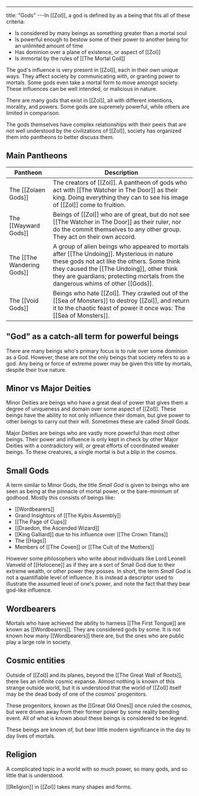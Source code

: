 ---
title: "Gods"
---In [[Zol]], a god is defined by as a being that fits all of these criteria:
- Is considered by many beings as something greater than a mortal soul
- Is powerful enough to bestow some of their power to another being for an unlimited amount of time
- Has dominion over a plane of existence, or aspect of [[Zol]]
- Is immortal by the rules of [[The Mortal Coil]]

The god's influence is very present in [[Zol]], each in their own unique ways. They affect society by communicating with, or granting power to mortals. Some gods even take a mortal form to move amongst society. These influences can be well intended, or malicious in nature.

There are many gods that exist in [[Zol]], all with different intentions, morality, and powers. Some gods are supremely powerful, while others are limited in comparison. 

The gods themselves have complex relationships with their peers that are not well understood by the civilizations of [[Zol]], society has organized them into pantheons to better discuss them.

## Main Pantheons

Pantheon | Description
------------ | ------------
The [[Zolaen Gods]] | The creators of [[Zol]]. A pantheon of gods who act with [[The Watcher in The Door]] as their king. Doing everything they can to see his image of [[Zol]] come to fruition.
The [[Wayward Gods]] |  Beings of [[Zol]] who are of great, but do not see [[The Watcher in The Door]] as their ruler, nor do the commit themselves to any other group. They act on their own accord.
The [[The Wandering Gods]] | A group of alien beings who appeared to mortals after [[The Undoing]]. Mysterious in nature these gods not act like the others. Some think they caused the [[The Undoing]], other think they are guardians; protecting mortals from the dangerous whims of other [[Gods]].
The [[Void Gods]] | Beings who hate [[Zol]]. They crawled out of the [[Sea of Monsters]] to destroy [[Zol]], and return it to the chaotic feast of power it once was: The [[Sea of Monsters]].

## "God" as a catch-all term for powerful beings
There are many beings who's primary focus is to rule over some dominion as a God. However, these are not the only beings that society refers to as a god. Any being or force of extreme power may be given this title by mortals, despite their true nature.

## Minor vs Major Deities
Minor Deities are beings who have a great deal of power that gives them a degree of uniqueness and domain over some aspect of [[Zol]]. These beings have the ability to not only influence their domain, but give power to other beings to carry out their will. Sometimes these are called *Small Gods*.

Major Deities are beings who are vastly more powerful than most other beings. Their power and influence is only kept in check by other Major Deities with a contradictory will, or great efforts of coordinated weaker beings. To these creatures, a single mortal is but a blip in the cosmos. 

## Small Gods
A term similar to Minor Gods, the title *Small God* is given to beings who are seen as being at the pinnacle of mortal power, or the bare-minimum of godhood. Mostly this consists of beings like:
- [[Wordbearers]]
- Grand Insightors of [[The Kybis Assembly]]
- [[The Page of Cups]]
- [[Draedon, the Ascended Wizard]]
- [[King Galliard]] due to his influence over [[The Crown Titans]]
- The [[Hags]]
- Members of [[The Coven]] or [[The Cult of the Mothers]]

However some philosophers who write about individuals like Lord Leonell Vanveld of [[Holocene]] as if they are a sort of Small God due to their extreme wealth, or other power they posses. In short, the term *Small God* is not a quantifiable level of influence. It is instead a descriptor used to illustrate the assumed level of one's power, and note the fact that they bear god-like influence. 

## Wordbearers
Mortals who have achieved the ability to harness [[The First Tongue]] are known as [[Wordbearers]]. They are considered gods by some. It is not known how many [[Wordbearers]] there are, but the ones who are public play a large role in society.

## Cosmic entities
Outside of [[Zol]] and its planes, beyond the [[The Great Wall of Roots]], there lies an infinite cosmic expanse. Almost nothing is known of this strange outside world, but it is understood that the world of [[Zol]] itself may be the dead body of one of the cosmos' progenitors. 

These progenitors, known as the [[Great Old Ones]] once ruled the cosmos, but were driven away from their former power by some reality bending event. All of what is known about these beings is considered to be legend.

These beings are known of, but bear little modern significance in the day to day lives of mortals.

## Religion
A complicated topic in a world with so much power, so many gods, and so little that is understood. 

[[Religion]] in [[Zol]] takes many shapes and forms.

